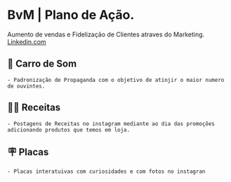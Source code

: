 # BvM | Plano de Ação.

Aumento de vendas e Fidelização de Clientes atraves do Marketing.
[Linkedin.com](https://www.linkedin.com/in/guilherme-pereira-a80241184/
)

## 🚗 Carro de Som 
    - Padronização de Propaganda com o objetivo de atinjir o maior numero de ouvintes. 
## 🥪🧀 Receitas 
    - Postagens de Receitas no instagram mediante ao dia das promoções adicionando produtos que temos em loja.  
## 🪧 Placas 
    - Placas interatuivas com curiosidades e com fotos no instagran  
